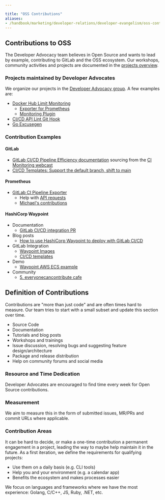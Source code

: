 ```yaml
---

title: "OSS Contributions"
aliases:
- /handbook/marketing/developer-relations/developer-evangelism/oss-contributions/index.html
---
```








## Contributions to OSS

The Developer Advocacy team believes in Open Source and wants to lead by example, contributing to GitLab and the OSS ecosystem. Our workshops, community activities and projects are documented in the [projects overview](/handbook/marketing/developer-relations/developer-evangelism/projects/).

### Projects maintained by Developer Advocates

We organize our projects in the [Developer Advocacy group](https://gitlab.com/gitlab-de). A few examples are:

* [Docker Hub Limit Monitoring](https://about.gitlab.com/blog/2020/11/18/docker-hub-rate-limit-monitoring/)
    * [Exporter for Prometheus](https://gitlab.com/gitlab-de/docker-hub-limit-exporter)
    * [Monitoring Plugin](https://gitlab.com/gitlab-de/check-docker-hub-limit)
* [CI/CD API Lint Git Hook](https://gitlab.com/gitlab-de/ci-cd-api-lint-hook)    
* [Go Excusegen](https://gitlab.com/gitlab-de/go-excusegen)

### Contribution Examples

#### GitLab

- [GitLab CI/CD Pipeline Efficiency documentation](https://docs.gitlab.com/ee/ci/pipelines/pipeline_efficiency.html) sourcing from the [CI Monitoring webcast](https://learn.gitlab.com/c/deep-monitoring-ci?x=fDT7Bl)
- [CI/CD Templates: Support the default branch, shift to main](https://gitlab.com/gitlab-org/gitlab/-/issues/324131)

#### Prometheus

- [GitLab CI Pipeline Exporter](https://github.com/mvisonneau/gitlab-ci-pipelines-exporter)
  - Help with [API requests](https://gitlab.com/gitlab-org/gitlab/-/issues/327919#note_555854856)
  - [Michael's contributions](https://github.com/mvisonneau/gitlab-ci-pipelines-exporter/pulls?q=is%3Apr+author%3Adnsmichi)

#### HashiCorp Waypoint

- Documentation
  - [GitLab CI/CD integration PR](https://github.com/hashicorp/waypoint/pull/492)
- Blog posts
  - [How to use HashiCorp Waypoint to deploy with GitLab CI/CD](https://about.gitlab.com/blog/2020/10/15/use-waypoint-to-deploy-with-gitlab-cicd/)
- GitLab Integration
  - [Waypoint Images](https://gitlab.com/gitlab-org/waypoint-images)
  - [CI/CD templates](https://gitlab.com/gitlab-org/gitlab/-/merge_requests/45314)
- Demo
  - [Waypoint AWS ECS example](https://gitlab.com/brendan-demo/waypoint)
- Community
  - [5. everyonecancontribute cafe](https://everyonecancontribute.com/post/2020-10-21-cafe-5-hashicorp-waypoint/)

## Definition of Contributions

Contributions are "more than just code" and are often times hard to measure. Our team tries to start with a small subset and update this section over time.

- Source Code
- Documentation
- Tutorials and blog posts
- Workshops and trainings
- Issue discussion, resolving bugs and suggesting feature design/architecture
- Package and release distribution
- Help on community forums and social media

### Resource and Time Dedication

Developer Advocates are encouraged to find time every week for Open Source contributions. 

### Measurement

We aim to measure this in the form of submitted issues, MR/PRs and commit URLs where applicable. 

### Contribution Areas

It can be hard to decide, or make a one-time contribution a permanent engagement in a project, leading the way to maybe help maintain it in the future. As a first iteration, we define the requirements for qualifying projects:

- Use them on a daily basis (e.g. CLI tools)
- Help you and your environment (e.g. a calendar app)
- Benefits the ecosystem and makes processes easier

We focus on languages and frameworks where we have the most experience: Golang, C/C++, JS, Ruby, .NET, etc. 




